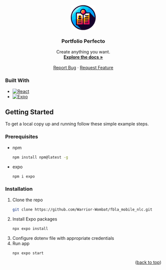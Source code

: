 <a name="readme-top"></a>

<br />
<div align="center">
  <a href="https://github.com/Warrior-Wombat/fbla_mobile_nlc">
    <img src="./assets/portfolio_logo_circle.png" alt="Logo" width="80" height="80">
  </a>

<h3 align="center">Portfolio Perfecto</h3>

  <p align="center">
    Create anything you want.
    <br />
    <a href="https://github.com/Warrior-Wombat/fbla_mobile_nlc"><strong>Explore the docs »</strong></a>
    <br />
    <br />
    <a href="https://github.com/Warrior-Wombat/fbla_mobile_nlc/issues/new?labels=bug&template=bug-report---.md">Report Bug</a>
    ·
    <a href="https://github.com/Warrior-Wombat/fbla_mobile_nlc/issues/new?labels=enhancement&template=feature-request---.md">Request Feature</a>
  </p>
</div>

### Built With

* [![React][React.js]][React-url]
* [![Expo][Expo.dev]][Expo-url]

<!-- GETTING STARTED -->
## Getting Started

To get a local copy up and running follow these simple example steps.

### Prerequisites

* npm
  ```sh
  npm install npm@latest -g
  ```
* expo
  ```sh
  npm i expo
  ```

### Installation
1. Clone the repo
   ```sh
   git clone https://github.com/Warrior-Wombat/fbla_mobile_nlc.git
   ```
2. Install Expo packages
   ```sh
   npx expo install
   ```
3. Configure dotenv file with appropriate credentials
4. Run app
   ```sh
   npx expo start
   ```

<p align="right">(<a href="#readme-top">back to top</a>)</p>

[React.js]: https://img.shields.io/badge/React-20232A?style=for-the-badge&logo=react&logoColor=61DAFB
[React-url]: https://reactjs.org/
[Expo.dev]: https://img.shields.io/badge/Build-fff.svg?style=for-the-badge&logo=EXPO&labelColor=fff&logoColor=000
[Expo-url]: https://expo.dev/
